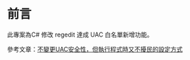 # 前言

此專案為C# 修改 regedit 達成 UAC 白名單新增功能。

參考文章：[不變更UAC安全性，但執行程式時又不擾民的設定方式](http://www.taode.idv.tw/WordPress?p=639)
